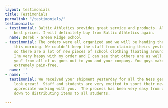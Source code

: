 ```yaml
---
layout: testimonials
title: Testimonials
permalink: "/testimonials/"
testimonials:
- testimonial: Baltic Athletics provides great service and products. Always has the
    best prices. I will definitely buy from Baltic Athletics again.
  name: Derek - Green Ridge School
- testimonial: The orders were all organized and we will be handing them out to students
    this morning. We couldn't keep the staff from claiming theirs yesterday afternoon,
    so there are a lot of new pieces of school clothing floating around already. Personally,
    I'm very happy with my order and I can see that others are as well. A big "thank
    you" from all of us goes out to you and your company. You guys make this process
    extremely pain-free.
  name: ''
- name: ''
  testimonial: We received your shipment yesterday for all the Ness gear and the items
    look great!  Staff and students are very excited to sport their new Ness wear.  We
    appreciate working with you.  The process has been very easy from ordering right
    down to distributing items to all students.

---
```

